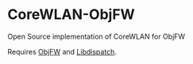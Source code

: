 # CoreWLAN-ObjFW
Open Source implementation of CoreWLAN for ObjFW

Requires [ObjFW](https://github.com/Midar/objfw) and [Libdispatch](https://github.com/nickhutchinson/libdispatch).
